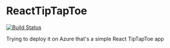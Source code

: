 # ReactTipTapToe
[![Build Status](https://danilodesole.visualstudio.com/React-TipTapToe/_apis/build/status/React-TipTapToe-PL)](https://danilodesole.visualstudio.com/React-TipTapToe/_build/latest?definitionId=1)

Trying to deploy it on Azure that's a simple React TipTapToe app
